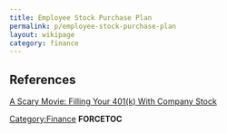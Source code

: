 ```yaml
---
title: Employee Stock Purchase Plan
permalink: p/employee-stock-purchase-plan
layout: wikipage
category: finance
---
```


References
----------

[A Scary Movie: Filling Your 401(k) With Company Stock](http://www.nytimes.com/2015/03/21/your-money/a-scary-movie-filling-your-401-k-with-company-stock.html)

[Category:Finance](/Category:Finance "wikilink") __FORCETOC__
